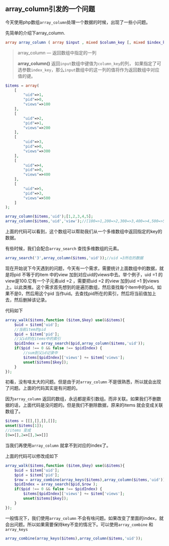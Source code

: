 ## array_column引发的一个问题

今天使用php数组`array_column`处理一个数据的时候，出现了一些小问题。

先简单的介绍下array_column.

```php
array array_column ( array $input , mixed $column_key [, mixed $index_key = null ] )
```

> array_column — 返回数组中指定的一列 
>
> **array_column()** 返回`input`数组中键值为`column_key`的列， 如果指定了可选参数`index_key`，那么`input`数组中的这一列的值将作为返回数组中对应值的键。

```php
$items = array(
    [
        "uid"=>1,
        "pid"=>0,
        "views"=>100
    ],
    [
        "uid"=>2,
        "pid"=>1,
        "views"=>200
    ],
    [
        "uid"=>3,
        "pid"=>0,
        "views"=>300
    ],
    [
        "uid"=>4,
        "pid"=>0,
        "views"=>400
    ],
    [
        "uid"=>5,
        "pid"=>3,
        "views"=>500
    ]
);

array_column($items,'uid');[1,2,3,4,5];
array_column($items,'uid','view');//[100=>1,200=>2,300=>3,400=>4,500=>5];
```

上面的代码可以看到，这个数组可以帮助我们从一个多维数组中返回指定的key的数据。

有些时候，我们会配合`array_search` 查找多维数组的元素。

```php
array_search('3',array_column($items,'uid'));//uid =3所在的数据
```

现在开始说下今天遇到的问题，今天有一个需求，需要统计上面数组中的数据，就是将pid 不等于的item 中的view 加到对应uid的views中去。举个例子，uid =1 的view是100.它有一个子元素uid =2 ，需要把uid =2 的view 加到uid =1 到views上。以此类推。这个需求首先想到的是遍历数组，然后查找每个item中的pid。如果不是0，然后用这个pid 当作uid。去查找pid所在的索引，然后将当前值加上去，然后删掉该记录。

代码如下

```php
array_walk($items,function ($item,$key) use(&$items){
    $uid = $item['uid'];
    //当前item的pid
    $pid = $item['pid'];
    //父id的在items中的索引
    $pidIndex = array_search($pid,array_column($items,'uid'));
    if($pid !== 0 && false !== $pidIndex) {
        //sum到父id记录中
        $items[$pidIndex]['views'] += $item['views'];
        unset($items[$key]);
    }
});

```

初看，没有啥太大的问题。但是由于对`array_column` 不是很熟悉，所以就会出现了问题。上面的代码其实是有问题的。

因为`array_column` 返回的数组，永远都是索引数组。而非关联。如果我们不删数据的话，上面代码是没问题的。但是我们不删除数据，原来的items 就会变成关联数组了。

```php
$items = [[],[],[],[]];
unset($items[1]);
//items 变成
[0=>[],2=>[],3=>[]]
```

当我们再使用`array_column` 就拿不到对应的index了。

上面的代码可以修改成如下

```php
array_walk($items,function ($item,$key) use(&$items){
    $uid = $item['uid'];
    $pid = $item['pid'];
    $row = array_combine(array_keys($items),array_column($items,'uid'));
    $pidIndex = array_search($pid,$row );
    if($pid !== 0 && false !== $pidIndex) {
        $items[$pidIndex]['views'] += $item['views'];
        unset($items[$key]);
    }
});
```



一般情况下，我们使用`array_column` 不会有啥问题。如果改变了里面的index，就会出问题。所以如果需要保持key不变的情况下。可以使用`array_combine` 和 `array_keys`

```php
array_combine(array_keys($items),array_column($items,'uid'));
```

